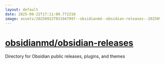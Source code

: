 ```yaml
---
layout: default
date: 2025-09-22T17:11:09.772310
image: assets/20250922T031947997--obsidianmd--obsidian-releases--20250922T032603278--cropped.png
---
```


# [obsidianmd/obsidian-releases](https://github.com/obsidianmd/obsidian-releases)

Directory for Obsidian public releases, plugins, and themes
